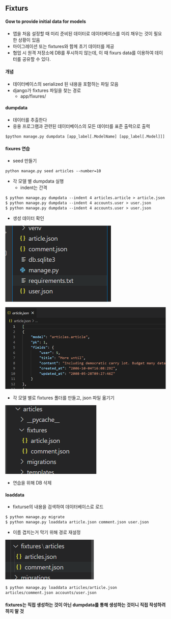 ## Fixturs

#### Gow to provide initial data for models

- 앱을 처음 설정할 때 미리 준비된 데이터로 데이터베이스를 미리 채우는 것이 필요한 상황이 있음
- 마이그레이션 또는 fixtures와 함께 초기 데이터를 제공
- 협업 시 원격 저장소에 DB를 푸시하지 않는데, 이 때 fixurs data를 이용하여 데이터를 공유할 수 있다.

#### 개념

- 데이터베이스의 serialized 된 내용을 포함하는 파일 모음
- django가 fixtures 파일을 찾는 경로
  - app/fixures/

#### dumpdata

- 데이터를 추출한다
- 응용 프로그램과 관련된 데이터베이스의 모든 데이터를 표준 출력으로 출력

```shell
$python manage.py dumpdata [app_label[.ModelName] [app_label[.Model]]]
```



#### fixures 연습

- seed 만들기

```shell
python manage.py seed articles --number=10
```

- 각 모델 별 dumpdata 실행
  - indent는 간격 

```shell
$ python manage.py dumpdata --indent 4 articles.article > article.json
$ python manage.py dumpdata --indent 4 accounts.user > user.json
$ python manage.py dumpdata --indent 4 accounts.user > user.json
```

- 생성 데이터 확인

![fixturs_1](Fixures.assets/fixturs_1.PNG)

![article_json](Fixures.assets/article_json-16505941547661.PNG)

- 각 모델 별로 fixtures 폴더를 만들고, json 파일 옮기기

![fixturs_2](Fixures.assets/fixturs_2.PNG)

- 연습을 위해 DB 삭제 

#### loaddata

- fixturse의 내용을 검색하여 데이터베이스로 로드 

```shell
$ python manage.py migrate
$ python manage.py loaddata article.json comment.json user.json
```

- 이름 겹치는거 막기 위해 경로 재설정

![fixturs_3](Fixures.assets/fixturs_3.PNG)

```shell
$ python manage.py loaddata articles/article.json articles/comment.json accounts/user.json
```



#### fixtures는 직접 생성하는 것이 아닌 dumpdata를 통해 생성하는 것이니 직접 작성하려 하지 말 것 
